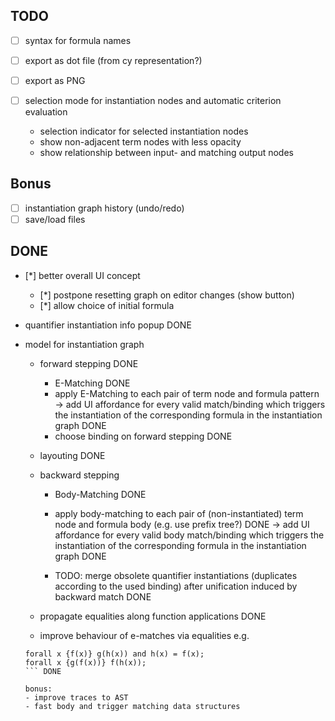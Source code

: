 ## TODO
* [ ] syntax for formula names
* [ ] export as dot file (from cy representation?)
* [ ] export as PNG

* [ ] selection mode for instantiation nodes and automatic criterion evaluation
    - selection indicator for selected instantiation nodes
    - show non-adjacent term nodes with less opacity
    - show relationship between input- and matching output nodes

## Bonus

* [ ] instantiation graph history (undo/redo)
* [ ] save/load files

## DONE

* [*] better overall UI concept
    - [*] postpone resetting graph on editor changes (show button)
    - [*] allow choice of initial formula

* quantifier instantiation info popup DONE

* model for instantiation graph 
    - forward stepping DONE
        - E-Matching DONE
        - apply E-Matching to each pair of term node and formula pattern 
            -> add UI affordance for every valid match/binding which triggers 
                the instantiation of the corresponding formula in the instantiation graph DONE
        - choose binding on forward stepping DONE

    - layouting DONE
    
    - backward stepping
        - Body-Matching DONE
        - apply body-matching to each pair of (non-instantiated) term node and formula body (e.g. use prefix tree?) DONE 
            -> add UI affordance for every valid body match/binding which triggers
                the instantiation of the corresponding formula in the instantiation graph DONE
    
        - TODO: merge obsolete quantifier instantiations (duplicates according to the used binding) after unification induced by backward match DONE
    
    
    - propagate equalities along function applications DONE
    
    - improve behaviour of e-matches via equalities e.g.
    ```
    forall x {f(x)} g(h(x)) and h(x) = f(x);
    forall x {g(f(x))} f(h(x));
    ``` DONE

    bonus:
    - improve traces to AST
    - fast body and trigger matching data structures